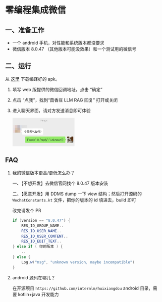 # 零编程集成微信

## 一、准备工作

* 一个 android 手机，对性能和系统版本都没要求
* 微信版本 8.0.47 （其他版本可能没效果）和一个测试用的微信号

## 二、运行

从 [这里](https://www.lanzoub.com/iJBEG1ql9u6j) 下载编译好的 apk。

1. 填写 web 版提供的微信回调地址，点击 “确定”

2. 点击 “点我”，找到“茴香豆 LLM RAG 回复” 打开或关闭

3. 进入聊天界面，请对方发送消息即可体验

    <img src="./wechat-android-example.jpg" width="200">

## FAQ

1. 我的微信版本更高/更低怎么办？

    一、【不想开发】去微信官网找个 8.0.47 版本安装

    二、【愿意开发】用 DDMS dump 一下 view 结构；然后打开源码的 `WechatConstants.kt` 文件，把你的版本的 id 填进去，build 即可
    
    改完请发个 PR

    ```java
    if (version == "8.0.47") {
        RES_ID_GROUP_NAME..
        RES_ID_USER_NAME..
        RES_ID_USER_CONTENT..
        RES_ID_EDIT_TEXT..
    } else if ( 你的版本 ) {
        ..
    } else {
        Log.w("msg", "unknown version, maybe incompatible")
    }
    ```

2. android 源码在哪儿？

    在开源项目 `https://github.com/internlm/huixiangdou` android 目录，需要 kotlin+java 开发能力
